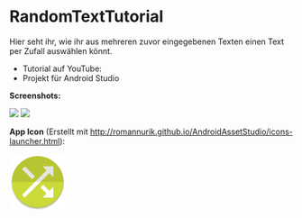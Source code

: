 # RandomTextTutorial
Hier seht ihr, wie ihr aus mehreren zuvor eingegebenen Texten einen Text per Zufall auswählen könnt.
- Tutorial auf YouTube: 
- Projekt für Android Studio

<b>Screenshots:</b>

<img src="http://s04.justpaste.it/files/justpaste/d224/a9151321/file117.png" height="500px"/>
<img src="http://s04.justpaste.it/files/justpaste/d224/a9151321/file118.png" height="500px"/>

<b>App Icon</b> (Erstellt mit http://romannurik.github.io/AndroidAssetStudio/icons-launcher.html):

<img src="https://github.com/derAndroidPro/RandomTextTutorial/blob/master/app/src/main/res/mipmap-xxxhdpi/ic_launcher.png" height="100px"/>

